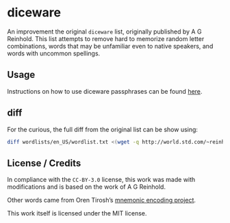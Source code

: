 # diceware

An improvement the original `diceware` list, originally published by A G Reinhold. This list attempts to remove hard to memorize random letter combinations, words that may be unfamiliar even to native speakers, and words with uncommon spellings.

## Usage

Instructions on how to use diceware passphrases can be found [here](http://world.std.com/~reinhold/diceware.html).

## diff
For the curious, the full diff from the original list can be show using:

```bash
diff wordlists/en_US/wordlist.txt <(wget -q http://world.std.com/~reinhold/diceware.wordlist.asc -O - | tail -n +3 | head -7776 | awk '{ print $NF }' | sort)
```

## License / Credits

In compliance with the `CC-BY-3.0` license, this work was made with modifications and is based on the work of A G Reinhold.

Other words came from Oren Tirosh’s [mnemonic encoding project](http://web.archive.org/web/20090918202746/http://tothink.com/mnemonic/wordlist.html).

This work itself is licensed under the MIT license.
